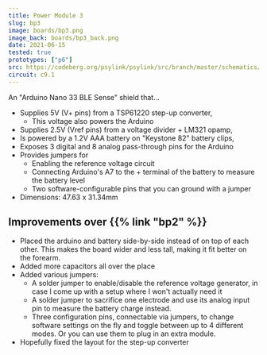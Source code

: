 ```yaml
---
title: Power Module 3
slug: bp3
image: boards/bp3.png
image_back: boards/bp3_back.png
date: 2021-06-15
tested: true
prototypes: ["p6"]
src: https://codeberg.org/psylink/psylink/src/branch/master/schematics/circuit9.kicad_pcb
circuit: c9.1
---
```


An "Arduino Nano 33 BLE Sense" shield that...

- Supplies 5V (V+ pins) from a TSP61220 step-up converter,
    - This voltage also powers the Arduino
- Supplies 2.5V (Vref pins) from a voltage divider + LM321 opamp,
- Is powered by a 1.2V AAA battery on "Keystone 82" battery clips,
- Exposes 3 digital and 8 analog pass-through pins for the Arduino
- Provides jumpers for
    - Enabling the reference voltage circuit
    - Connecting Arduino's A7 to the + terminal of the battery to measure the
      battery level
    - Two software-configurable pins that you can ground with a jumper
- Dimensions: 47.63 x 31.34mm

## Improvements over {{% link "bp2" %}}

- Placed the arduino and battery side-by-side instead of on top of each other.
  This makes the board wider and less tall, making it fit better on the
  forearm.
- Added more capacitors all over the place
- Added various jumpers:
    - A solder jumper to enable/disable the reference voltage generator, in
      case I come up with a setup where I won't actually need it
    - A solder jumper to sacrifice one electrode and use its analog input pin
      to measure the battery charge instead.
    - Three configuration pins, connectable via jumpers, to change software
      settings on the fly and toggle between up to 4 different modes.  Or you
      can use them to plug in an extra module.
- Hopefully fixed the layout for the step-up converter
